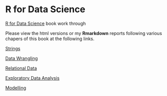 # R for Data Science 

[R for Data Science](https://r4ds.had.co.nz/)  book work through

Please view the html versions or my **Rmarkdown** reports following various
chapers of this book at the following links. 

[Strings](https://htmlpreview.github.io/?https://github.com/jakesauter/r4ds/blob/master/R/strings.html)

[Data Wrangling](https://htmlpreview.github.io/?https://github.com/jakesauter/r4ds/tree/master/R/wrangle.html)

[Relational Data](https://htmlpreview.github.io/?https://github.com/jakesauter/r4ds/blob/master/R/relational_data.html)

[Exploratory Data Analysis](https://htmlpreview.github.io/?https://github.com/jakesauter/r4ds/tree/master/R/EDA.html)

[Modelling](https://htmlpreview.github.io/?https://github.com/jakesauter/r4ds/tree/master/R/modelling.html)




